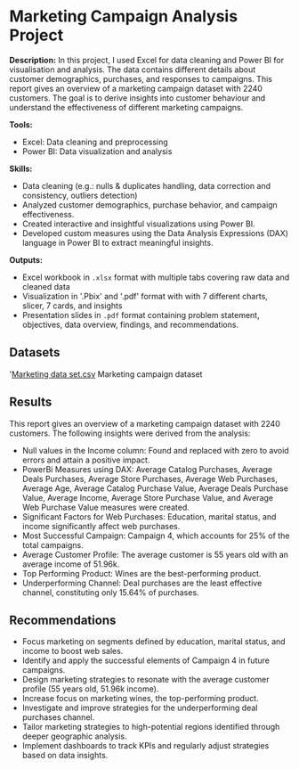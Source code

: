 # Marketing Campaign Analysis Project

**Description:** In this project, I used Excel for data cleaning and Power BI for visualisation and analysis. The data contains different details about customer demographics, purchases, and responses to campaigns. This report gives an overview of a marketing campaign dataset with 2240 customers. The goal is to derive insights into customer behaviour and understand the effectiveness of different marketing campaigns.

**Tools:** 
- Excel: Data cleaning and preprocessing
- Power BI: Data visualization and analysis

**Skills:**

- Data cleaning (e.g.: nulls & duplicates handling, data correction and consistency, outliers detection)
- Analyzed customer demographics, purchase behavior, and campaign effectiveness.
- Created interactive and insightful visualizations using Power BI.
- Developed custom measures using the Data Analysis Expressions (DAX) language in Power BI to extract meaningful insights.

**Outputs:**  
- Excel workbook in `.xlsx` format with multiple tabs covering raw data and cleaned data
- Visualization in '.Pbix' and '.pdf' format with with 7 different charts, slicer, 7 cards, and insights
- Presentation slides in `.pdf` format containing problem statement, objectives, data overview, findings, and recommendations.

## Datasets
'[Marketing data set.csv](https://github.com/user-attachments/files/16502949/Marketing.data.set.csv) Marketing campaign dataset

## Results
This report gives an overview of a marketing campaign dataset with 2240 customers. The following insights were derived from the analysis:

- Null values in the Income column: Found and replaced with zero to avoid errors and attain a positive impact.
- PowerBi Measures using DAX: Average Catalog Purchases, Average Deals Purchases, Average Store Purchases, Average Web Purchases, Average Age, Average Catalog Purchase Value, Average Deals Purchase Value, Average Income, Average Store Purchase Value, and Average Web Purchase Value measures were created.
- Significant Factors for Web Purchases: Education, marital status, and income significantly affect web purchases.
- Most Successful Campaign: Campaign 4, which accounts for 25% of the total campaigns.
- Average Customer Profile: The average customer is 55 years old with an average income of 51.96k.
- Top Performing Product: Wines are the best-performing product.
- Underperforming Channel: Deal purchases are the least effective channel, constituting only 15.64% of purchases.

## Recommendations
- Focus marketing on segments defined by education, marital status, and income to boost web sales.
- Identify and apply the successful elements of Campaign 4 in future campaigns.
- Design marketing strategies to resonate with the average customer profile (55 years old, 51.96k income).
- Increase focus on marketing wines, the top-performing product.
- Investigate and improve strategies for the underperforming deal purchases channel.
- Tailor marketing strategies to high-potential regions identified through deeper geographic analysis.
- Implement dashboards to track KPIs and regularly adjust strategies based on data insights.
